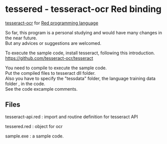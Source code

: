# tessered - tesseract-ocr Red binding
[tesseract-ocr](https://github.com/tesseract-ocr/tesseract) for [Red programming language](https://github.com/red/red)

So far, this program is a personal studying and would have many changes in the near future.  
But any advices or suggestions are welcomed.

To execute the sample code, install tesseract, following this introduction.
https://github.com/tesseract-ocr/tesseract

You need to compile to execute the sample code.  
Put the compiled files to tesseract dll folder.  
Also you have to specify the "tessdata" folder, the language training data folder , in the code.  
See the code excample comments.

## Files
tesseract-api.red
: import and routine definition for tesseract API

tessered.red
: object for ocr

sample.exe
: a sample code.